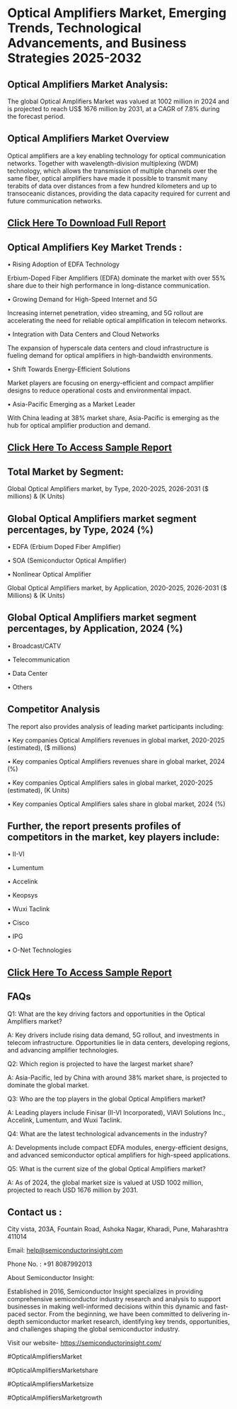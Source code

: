 Optical Amplifiers Market, Emerging Trends, Technological Advancements, and Business Strategies 2025-2032
=
Optical Amplifiers Market Analysis:
-
The global Optical Amplifiers Market was valued at 1002 million in 2024 and is projected to reach US$ 1676 million by 2031, at a CAGR of 7.8% during the forecast period.

Optical Amplifiers Market Overview
-
Optical amplifiers are a key enabling technology for optical communication networks. Together with wavelength-division multiplexing (WDM) technology, which allows the transmission of multiple channels over the same fiber, optical amplifiers have made it possible to transmit many terabits of data over distances from a few hundred kilometers and up to transoceanic distances, providing the data capacity required for current and future communication networks.

[Click Here To Download Full Report](https://semiconductorinsight.com/report/optical-amplifiers-market/)
-
Optical Amplifiers Key Market Trends  :
-
•	Rising Adoption of EDFA Technology

Erbium-Doped Fiber Amplifiers (EDFA) dominate the market with over 55% share due to their high performance in long-distance communication.

•	Growing Demand for High-Speed Internet and 5G

Increasing internet penetration, video streaming, and 5G rollout are accelerating the need for reliable optical amplification in telecom networks.

•	Integration with Data Centers and Cloud Networks

The expansion of hyperscale data centers and cloud infrastructure is fueling demand for optical amplifiers in high-bandwidth environments.

•	Shift Towards Energy-Efficient Solutions

Market players are focusing on energy-efficient and compact amplifier designs to reduce operational costs and environmental impact.

•	Asia-Pacific Emerging as a Market Leader

With China leading at 38% market share, Asia-Pacific is emerging as the hub for optical amplifier production and demand.

[Click Here To Access Sample Report](https://semiconductorinsight.com/download-sample-report/?product_id=90945)
-
Total Market by Segment:
-
Global Optical Amplifiers market, by Type, 2020-2025, 2026-2031 ($ millions) & (K Units)

Global Optical Amplifiers market segment percentages, by Type, 2024 (%)
-
•	EDFA (Erbium Doped Fiber Amplifier)

•	SOA (Semiconductor Optical Amplifier)

•	Nonlinear Optical Amplifier

Global Optical Amplifiers market, by Application, 2020-2025, 2026-2031 ($ Millions) & (K Units)

Global Optical Amplifiers market segment percentages, by Application, 2024 (%)
-
•	Broadcast/CATV

•	Telecommunication

•	Data Center

•	Others

Competitor Analysis
-
The report also provides analysis of leading market participants including:

•	Key companies Optical Amplifiers revenues in global market, 2020-2025 (estimated), ($ millions)

•	Key companies Optical Amplifiers revenues share in global market, 2024 (%)

•	Key companies Optical Amplifiers sales in global market, 2020-2025 (estimated), (K Units)

•	Key companies Optical Amplifiers sales share in global market, 2024 (%)

Further, the report presents profiles of competitors in the market, key players include:
-
•	II-VI

•	Lumentum

•	Accelink

•	Keopsys

•	Wuxi Taclink

•	Cisco

•	IPG

•	O-Net Technologies

[Click Here To Access Sample Report](https://semiconductorinsight.com/download-sample-report/?product_id=90945)
-
FAQs
-
Q1: What are the key driving factors and opportunities in the Optical Amplifiers market?

A: Key drivers include rising data demand, 5G rollout, and investments in telecom infrastructure. Opportunities lie in data centers, developing regions, and advancing amplifier technologies.

Q2: Which region is projected to have the largest market share?

A: Asia-Pacific, led by China with around 38% market share, is projected to dominate the global market.

Q3: Who are the top players in the global Optical Amplifiers market?

A: Leading players include Finisar (II-VI Incorporated), VIAVI Solutions Inc., Accelink, Lumentum, and Wuxi Taclink.

Q4: What are the latest technological advancements in the industry?

A: Developments include compact EDFA modules, energy-efficient designs, and advanced semiconductor optical amplifiers for high-speed applications.

Q5: What is the current size of the global Optical Amplifiers market?

A: As of 2024, the global market size is valued at USD 1002 million, projected to reach USD 1676 million by 2031.

Contact us : 
-
City vista, 203A, Fountain Road, Ashoka Nagar, Kharadi, Pune, Maharashtra 411014

Email: help@semiconductorinsight.com

Phone No. : +91 8087992013

About Semiconductor Insight:

Established in 2016, Semiconductor Insight specializes in providing comprehensive semiconductor industry research and analysis to support businesses in making well-informed decisions within this dynamic and fast-paced sector. From the beginning, we have been committed to delivering in-depth semiconductor market research, identifying key trends, opportunities, and challenges shaping the global semiconductor industry.

Visit our website- https://semiconductorinsight.com/

#OpticalAmplifiersMarket 

#OpticalAmplifiersMarketshare

#OpticalAmplifiersMarketsize

#OpticalAmplifiersMarketgrowth 
 
 

